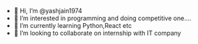 - 👋 Hi, I’m @yashjain1974
- 👀 I’m interested in programming and doing competitive one....
- 🌱 I’m currently learning Python,React etc 
- 💞️ I’m looking to collaborate on internship with IT company

<!---
yashjain1974/yashjain1974 is a ✨ special ✨ repository because its `README.md` (this file) appears on your GitHub profile.
You can click the Preview link to take a look at your changes.
--->
